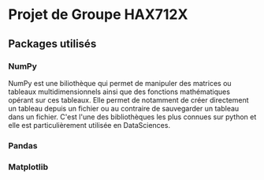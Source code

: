 # Projet de Groupe HAX712X

## Packages utilisés
### NumPy
NumPy est une biliothèque qui permet de manipuler des matrices ou tableaux multidimensionnels ainsi que des fonctions mathématiques opérant sur ces tableaux. Elle permet de notamment de créer directement un tableau depuis un fichier ou au contraire de sauvegarder un tableau dans un fichier. C'est l'une des bibliothèques les plus connues sur python et elle est particulièrement utilisée en DataSciences.

### Pandas


### Matplotlib
